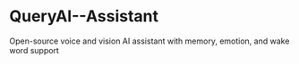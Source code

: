 # QueryAI--Assistant
Open-source voice and vision AI assistant with memory, emotion, and wake word support
